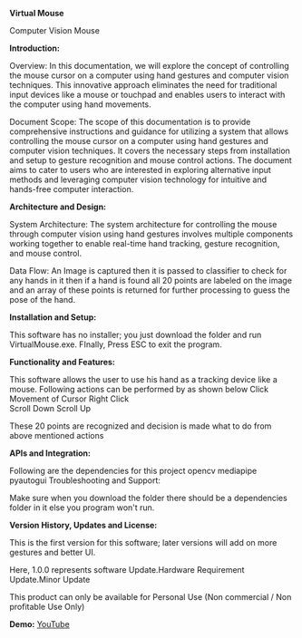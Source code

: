  __Virtual Mouse__
 
Computer Vision Mouse


__Introduction:__

Overview: 
In this documentation, we will explore the concept of controlling the mouse cursor on a computer using hand gestures and computer vision techniques. This innovative approach eliminates the need for traditional input devices like a mouse or touchpad and enables users to interact with the computer using hand movements.

Document Scope: 
The scope of this documentation is to provide comprehensive instructions and guidance for utilizing a system that allows controlling the mouse cursor on a computer using hand gestures and computer vision techniques. It covers the necessary steps from installation and setup to gesture recognition and mouse control actions. The document aims to cater to users who are interested in exploring alternative input methods and leveraging computer vision technology for intuitive and hands-free computer interaction.


__Architecture and Design:__

System Architecture: 
The system architecture for controlling the mouse through computer vision using hand gestures involves multiple components working together to enable real-time hand tracking, gesture recognition, and mouse control.

Data Flow: 
An Image is captured then it is passed to classifier to check for any hands in it then if a hand is found all 20 points are labeled on the image and an array of these points is returned for further processing to guess the pose of the hand.


__Installation and Setup:__

This software has no installer; you just download the folder and run VirtualMouse.exe. FInally, Press ESC to exit the program. 


__Functionality and Features:__

This software allows the user to use his hand as a tracking device like a mouse. 
Following actions can be performed by as shown below
  Click 						
  Movement of Cursor
  Right Click					   
  Scroll Down
  Scroll Up
   
These 20 points are recognized and decision is made what to do from above mentioned actions


__APIs and Integration:__

Following are the dependencies for this project
opencv
mediapipe
pyautogui
Troubleshooting and Support:

Make sure when you download the folder there should be a dependencies folder in it else you program won't run.


__Version History, Updates and License:__

This is the first version for this software; later versions will add on more gestures and better UI.

Here,
1.0.0 represents software Update.Hardware Requirement Update.Minor Update

This product can only be available for Personal Use (Non commercial / Non profitable Use Only)


__Demo:__
[YouTube](https://youtu.be/742-4JC84uY)


